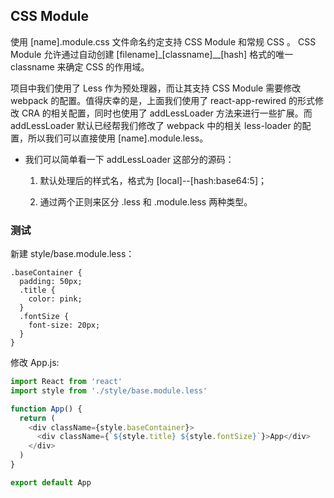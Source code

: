 ## CSS Module

使用 [name].module.css 文件命名约定支持 CSS Module 和常规 CSS 。 CSS Module 允许通过自动创建 [filename]\_[classname]\_\_[hash] 格式的唯一 classname 来确定 CSS 的作用域。

项目中我们使用了 Less 作为预处理器，而让其支持 CSS Module 需要修改 webpack 的配置。值得庆幸的是，上面我们使用了 react-app-rewired 的形式修改 CRA 的相关配置，同时也使用了 addLessLoader 方法来进行一些扩展。而 addLessLoader 默认已经帮我们修改了 webpack 中的相关  less-loader 的配置，所以我们可以直接使用 [name].module.less。

- 我们可以简单看一下 addLessLoader 这部分的源码：

    1. 默认处理后的样式名，格式为 [local]--[hash:base64:5]；
    
    2. 通过两个正则来区分 .less 和 .module.less 两种类型。

### 测试

新建 style/base.module.less：

```less
.baseContainer {
  padding: 50px;
  .title {
    color: pink;
  }
  .fontSize {
    font-size: 20px;
  }
}
```

修改 App.js:

```js
import React from 'react'
import style from './style/base.module.less'

function App() {
  return (
    <div className={style.baseContainer}>
      <div className={`${style.title} ${style.fontSize}`}>App</div>
    </div>
  )
}

export default App
```

